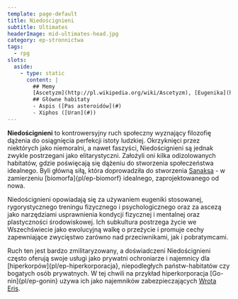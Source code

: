 ```yaml
---
template: page-default
title: Niedoścignieni
subtitle: Ultimates
headerImage: mid-ultimates-head.jpg
category: ep-stronnictwa
tags:
  - rpg
slots:
  aside:
    - type: static
      content: |
        ## Memy
        [Ascetyzm](http://pl.wikipedia.org/wiki/Ascetyzm), [Eugenika](http://pl.wikipedia.org/wiki/Eugenika), [Indywidualizm](http://pl.wikipedia.org/wiki/Indywidualizm), [Militaryzm](http://pl.wikipedia.org/wiki/Militaryzm), [Darwinizm społeczny](http://pl.wikipedia.org/wiki/Darwinizm_spo%C5%82eczny)
        ## Główne habitaty
        - Aspis ([Pas asteroidów](#)
        - Xiphos ([Uran](#))
---
```

**Niedoścignieni** to kontrowersyjny ruch społeczny wyznający filozofię dążenia do osiągnięcia perfekcji istoty ludzkiej. Okrzyknięci przez niektórych jako niemoralni, a nawet faszyści, Niedoścignieni są jednak zwykle postrzegani jako elitarystyczni. Założyli oni kilka odizolowanych habitatów, gdzie poświęcają się dążeniu do stworzenia społeczeństwa idealnego. Byli główną siłą, która doprowadziła do stworzenia [Sanaksa](#) - w zamierzeniu [biomorfa]{pl/ep-biomorf} idealnego, zaprojektowanego od nowa.

Niedoścignieni opowiadają się za używaniem eugeniki stosowanej, rygorystycznego treningu fizycznego i psychologicznego oraz za ascezą jako narzędziami usprawnienia kondycji fizycznej i mentalnej oraz plastyczności środowiskowej. Ich subkultura postrzega życie we Wszechświecie jako ewolucyjną walkę o przeżycie i promuje cechy zapewniające zwycięstwo zarówno nad przeciwnikami, jak i pobratymcami.

Ruch ten jest bardzo zmilitaryzowany, a doświadczeni Niedoścignieni często oferują swoje usługi jako prywatni ochroniarze i najemnicy dla [hiperkorpów]{pl/ep-hiperkorporacja}, niepodległych państw-habitatów czy bogatych osób prywatnych. W tej chwili na przykład hiperkorporacja [Go-nin]{pl/ep-gonin} używa ich jako najemników zabezpieczających [Wrota Eris](#).